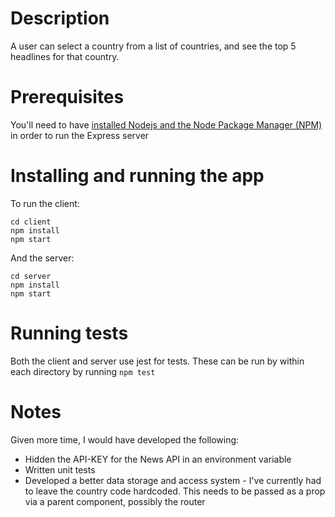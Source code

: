 # Description

A user can select a country from a list of countries, and see the top 5 headlines for that country.

# Prerequisites

You'll need to have [installed Nodejs and the Node Package Manager (NPM)](https://developer.mozilla.org/en-US/docs/Learn/Server-side/Express_Nodejs/development_environment#installing_node) in order to run the Express server

# Installing and running the app

To run the client:

```
cd client
npm install
npm start
```

And the server:

```
cd server
npm install
npm start
```

# Running tests

Both the client and server use jest for tests. These can be run by within each directory by running `npm test`


# Notes

Given more time, I would have developed the following: 
- Hidden the API-KEY for the News API in an environment variable
- Written unit tests
- Developed a better data storage and access system - I've currently had to leave the country code hardcoded. This needs to be passed as a prop via a parent component, possibly the router